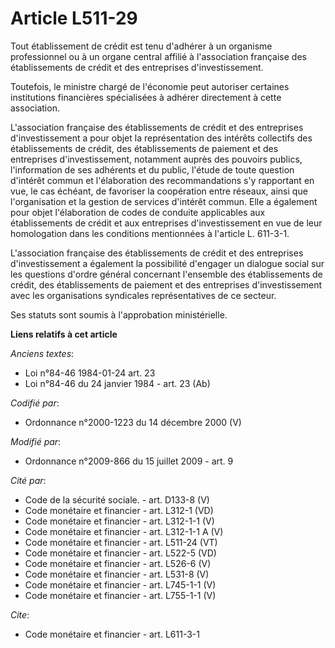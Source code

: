 # Article L511-29

Tout établissement de crédit est tenu d'adhérer à un organisme professionnel ou à un organe central affilié à l'association
française des établissements de crédit et des entreprises d'investissement. 

Toutefois, le ministre chargé de l'économie peut autoriser certaines institutions financières spécialisées à adhérer
directement à cette association.

L'association française des établissements de crédit et des entreprises d'investissement a pour objet la représentation des
intérêts collectifs des établissements de crédit, des établissements de paiement et des entreprises d'investissement,
notamment auprès des pouvoirs publics, l'information de ses adhérents et du public, l'étude de toute question d'intérêt
commun et l'élaboration des recommandations s'y rapportant en vue, le cas échéant, de favoriser la coopération entre réseaux,
ainsi que l'organisation et la gestion de services d'intérêt commun. Elle a également pour objet l'élaboration de codes de
conduite applicables aux établissements de crédit et aux entreprises d'investissement en vue de leur homologation dans les
conditions mentionnées à l'article L. 611-3-1.

L'association française des établissements de crédit et des entreprises d'investissement a également la possibilité d'engager
un dialogue social sur les questions d'ordre général concernant l'ensemble des établissements de crédit, des établissements
de paiement et des entreprises d'investissement avec les organisations syndicales représentatives de ce secteur. 

Ses statuts sont soumis à l'approbation ministérielle.

**Liens relatifs à cet article**

_Anciens textes_:

  - Loi n°84-46 1984-01-24 art. 23
  - Loi n°84-46 du 24 janvier 1984 - art. 23 (Ab)

_Codifié par_:

  - Ordonnance n°2000-1223 du 14 décembre 2000 (V)

_Modifié par_:

  - Ordonnance n°2009-866 du 15 juillet 2009 - art. 9

_Cité par_:

  - Code de la sécurité sociale. - art. D133-8 (V)
  - Code monétaire et financier - art. L312-1 (VD)
  - Code monétaire et financier - art. L312-1-1 (V)
  - Code monétaire et financier - art. L312-1-1 A (V)
  - Code monétaire et financier - art. L511-24 (VT)
  - Code monétaire et financier - art. L522-5 (VD)
  - Code monétaire et financier - art. L526-6 (V)
  - Code monétaire et financier - art. L531-8 (V)
  - Code monétaire et financier - art. L745-1-1 (V)
  - Code monétaire et financier - art. L755-1-1 (V)

_Cite_:

  - Code monétaire et financier - art. L611-3-1
